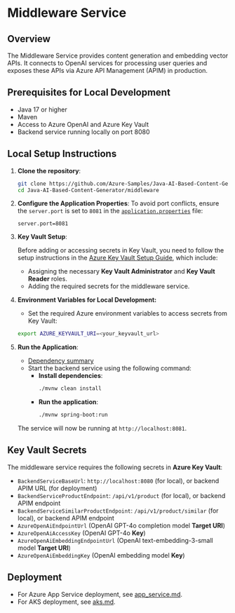# Middleware Service

## Overview
The Middleware Service provides content generation and embedding vector APIs. It connects to OpenAI services for processing user queries and exposes these APIs via Azure API Management (APIM) in production.

## Prerequisites for Local Development
- Java 17 or higher
- Maven
- Access to Azure OpenAI and Azure Key Vault
- Backend service running locally on port 8080

## Local Setup Instructions
1. **Clone the repository**:
    ```bash
    git clone https://github.com/Azure-Samples/Java-AI-Based-Content-Generator
    cd Java-AI-Based-Content-Generator/middleware
    ```

2. **Configure the Application Properties**:
   To avoid port conflicts, ensure the `server.port` is set to `8081` in the [`application.properties`](./src/main/resources/application.properties) file:
   ```properties
   server.port=8081
   ```

3. **Key Vault Setup**:

   Before adding or accessing secrets in Key Vault, you need to follow the setup instructions in the [Azure Key Vault Setup Guide](../key_vault_setup.md), which include:
   * Assigning the necessary **Key Vault Administrator** and **Key Vault Reader** roles.
   * Adding the required secrets for the middleware service.

4. **Environment Variables for Local Development:**

   * Set the required Azure environment variables to access secrets from Key Vault:
   ```bash
   export AZURE_KEYVAULT_URI=<your_keyvault_url>
   ```

5. **Run the Application**:
    * [Dependency summary](./dependencies-summary.md)
    * Start the backend service using the following command:
        * **Install dependencies**:
          ```bash
          ./mvnw clean install
          ```
        * **Run the application**:
          ```bash
          ./mvnw spring-boot:run
          ```

   The service will now be running at `http://localhost:8081`.


## Key Vault Secrets
The middleware service requires the following secrets in **Azure Key Vault**:

- `BackendServiceBaseUrl`: `http://localhost:8080` (for local), or backend APIM URL (for deployment)
- `BackendServiceProductEndpoint`: `/api/v1/product` (for local), or backend APIM endpoint
- `BackendServiceSimilarProductEndpoint`: `/api/v1/product/similar` (for local), or backend APIM endpoint
- `AzureOpenAiEndpointUrl` (OpenAI GPT-4o completion model **Target URI**)
- `AzureOpenAiAccessKey` (OpenAI GPT-4o **Key**)
- `AzureOpenAiEmbeddingEndpointUrl` (OpenAI text-embedding-3-small model **Target URI**)
- `AzureOpenAiEmbeddingKey` (OpenAI embedding model **Key**)

## Deployment
- For Azure App Service deployment, see [app_service.md](./app_service.md).
- For AKS deployment, see [aks.md](./aks.md).
